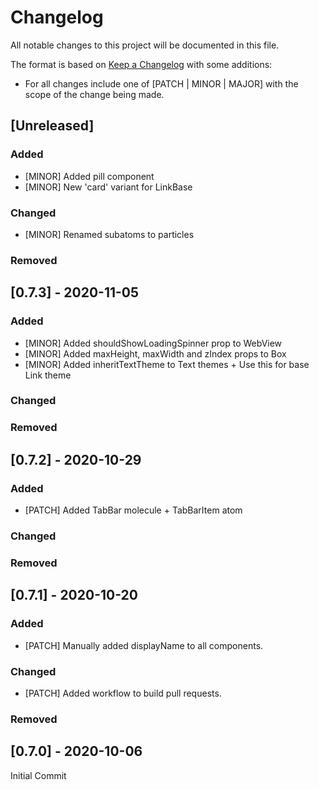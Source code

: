 # Changelog

All notable changes to this project will be documented in this file.

The format is based on [Keep a Changelog](https://keepachangelog.com/en/1.0.0/) with some additions:
- For all changes include one of [PATCH | MINOR | MAJOR] with the scope of the change being made.

## [Unreleased]

### Added
- [MINOR] Added pill component
- [MINOR] New 'card' variant for LinkBase

### Changed
- [MINOR] Renamed subatoms to particles

### Removed

## [0.7.3] - 2020-11-05

### Added
- [MINOR] Added shouldShowLoadingSpinner prop to WebView
- [MINOR] Added maxHeight, maxWidth and zIndex props to Box
- [MINOR] Added inheritTextTheme to Text themes + Use this for base Link theme

### Changed

### Removed

## [0.7.2] - 2020-10-29

### Added
- [PATCH] Added TabBar molecule + TabBarItem atom

### Changed

### Removed

## [0.7.1] - 2020-10-20

### Added
- [PATCH] Manually added displayName to all components.

### Changed
- [PATCH] Added workflow to build pull requests.

### Removed

## [0.7.0] - 2020-10-06

Initial Commit
